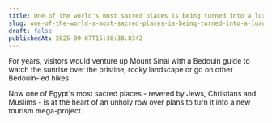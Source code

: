```yaml
---
title: One of the world's most sacred places is being turned into a luxury mega-resort
slug: one-of-the-world-s-most-sacred-places-is-being-turned-into-a-luxury-mega-resort
draft: false
publishedAt: 2025-09-07T15:38:30.834Z
---
```


For years, visitors would venture up Mount Sinai with a Bedouin guide to watch the sunrise over the pristine, rocky landscape or go on other Bedouin-led hikes.

Now one of Egypt's most sacred places - revered by Jews, Christians and Muslims - is at the heart of an unholy row over plans to turn it into a new tourism mega-project.